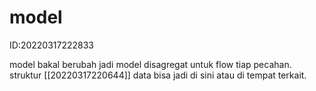 # model
ID:20220317222833

model bakal berubah jadi model disagregat untuk flow tiap pecahan.
struktur [[20220317220644]] data bisa jadi di sini atau di tempat terkait.